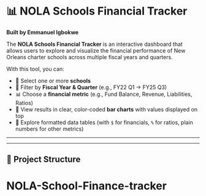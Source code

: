 # 📊 NOLA Schools Financial Tracker  

**Built by Emmanuel Igbokwe**  

The **NOLA Schools Financial Tracker** is an interactive dashboard that allows users to explore and visualize the financial performance of New Orleans charter schools across multiple fiscal years and quarters.  

With this tool, you can:  

- 🔎 Select one or more **schools**  
- 📅 Filter by **Fiscal Year & Quarter** (e.g., FY22 Q1 → FY25 Q3)  
- 📊 Choose a **financial metric** (e.g., Fund Balance, Revenue, Liabilities, Ratios)  
- 🎨 View results in clear, color-coded **bar charts** with values displayed on top  
- 📑 Explore formatted data tables (with `$` for financials, `%` for ratios, plain numbers for other metrics)  

---  

---

## 📂 Project Structure
# NOLA-School-Finance-tracker
